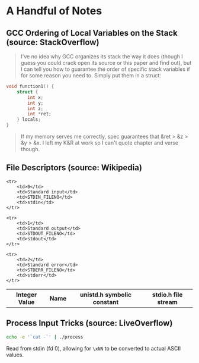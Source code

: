 # A Handful of Notes

## GCC Ordering of Local Variables on the Stack (source: StackOverflow)

> I've no idea why GCC organizes its stack the way it does (though I guess you could crack open its source or this paper and find out), but I can tell you how to guarantee the order of specific stack variables if for some reason you need to. Simply put them in a struct:

```c
void function1() {
    struct {
        int x;
        int y;
        int z;
        int *ret;
    } locals;
}
```

> If my memory serves me correctly, spec guarantees that &ret > &z > &y > &x. I left my K&R at work so I can't quote chapter and verse though.

## File Descriptors (source: Wikipedia)

<table>
	<tr>
		<th>Integer Value</th>
		<th>Name</th>
		<th>unistd.h symbolic constant</th>
		<th>stdio.h file stream</th>
	</tr>

	<tr>
		<td>0</td>
		<td>Standard input</td>
		<td>STDIN_FILENO</td>
		<td>stdin</td>
	</tr>

	<tr>
		<td>1</td>
		<td>Standard output</td>
		<td>STDOUT_FILENO</td>
		<td>stdout</td>
	</tr>

	<tr>
		<td>2</td>
		<td>Standard error</td>
		<td>STDERR_FILENO</td>
		<td>stderr</td>
	</tr>
</table>

## Process Input Tricks (source: LiveOverflow)

```bash
echo -e '`cat -`' | ./process
```

Read from stdin (fd 0), allowing for `\xNN` to be converted to actual ASCII values.

